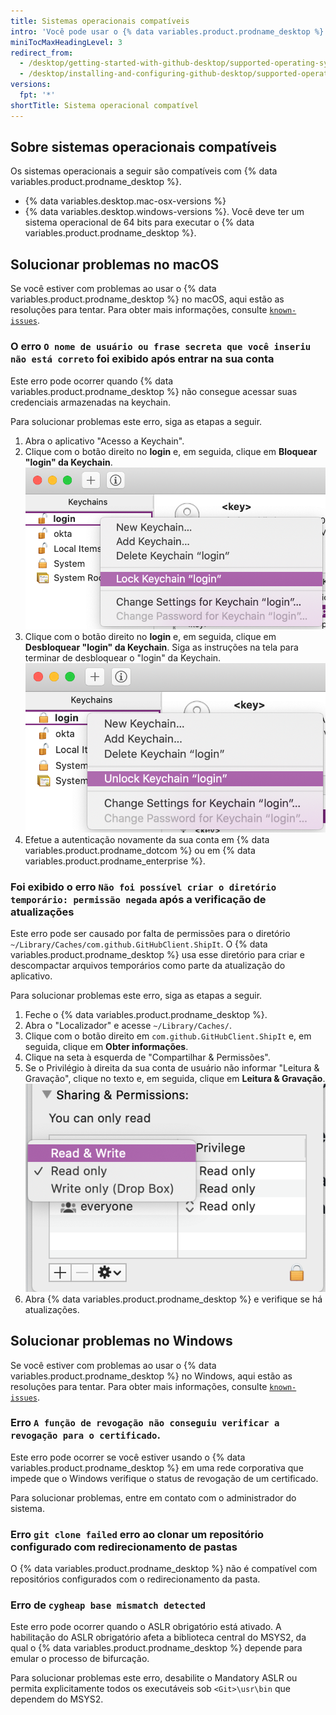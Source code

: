 ```yaml
---
title: Sistemas operacionais compatíveis
intro: 'Você pode usar o {% data variables.product.prodname_desktop %} em qualquer sistema operacional compatível.'
miniTocMaxHeadingLevel: 3
redirect_from:
  - /desktop/getting-started-with-github-desktop/supported-operating-systems
  - /desktop/installing-and-configuring-github-desktop/supported-operating-systems
versions:
  fpt: '*'
shortTitle: Sistema operacional compatível
---
```


## Sobre sistemas operacionais compatíveis

Os sistemas operacionais a seguir são compatíveis com {% data variables.product.prodname_desktop %}.
- {% data variables.desktop.mac-osx-versions %}
- {% data variables.desktop.windows-versions %}. Você deve ter um sistema operacional de 64 bits para executar o {% data variables.product.prodname_desktop %}.

## Solucionar problemas no macOS
Se você estiver com problemas ao usar o {% data variables.product.prodname_desktop %} no macOS, aqui estão as resoluções para tentar. Para obter mais informações, consulte [`known-issues`](https://github.com/desktop/desktop/blob/development/docs/known-issues.md).

### O erro `O nome de usuário ou frase secreta que você inseriu não está correto` foi exibido após entrar na sua conta

Este erro pode ocorrer quando {% data variables.product.prodname_desktop %} não consegue acessar suas credenciais armazenadas na keychain.

Para solucionar problemas este erro, siga as etapas a seguir.

1. Abra o aplicativo "Acesso a Keychain".
2. Clique com o botão direito no **login** e, em seguida, clique em **Bloquear "login" da Keychain**. ![A opção "Bloquear Keychain "login"](/assets/images/help/desktop/mac-lock-keychain.png)
3. Clique com o botão direito no **login** e, em seguida, clique em **Desbloquear "login" da Keychain**. Siga as instruções na tela para terminar de desbloquear o "login" da Keychain. ![A opção "Desbloquear loing da "Keychain"](/assets/images/help/desktop/mac-unlock-keychain.png)
4. Efetue a autenticação novamente da sua conta em {% data variables.product.prodname_dotcom %} ou em {% data variables.product.prodname_enterprise %}.

### Foi exibido o erro `Não foi possível criar o diretório temporário: permissão negada` após a verificação de atualizações

Este erro pode ser causado por falta de permissões para o diretório `~/Library/Caches/com.github.GitHubClient.ShipIt`. O {% data variables.product.prodname_desktop %} usa esse diretório para criar e descompactar arquivos temporários como parte da atualização do aplicativo.

Para solucionar problemas este erro, siga as etapas a seguir.

1. Feche o {% data variables.product.prodname_desktop %}.
2. Abra o "Localizador" e acesse `~/Library/Caches/`.
3. Clique com o botão direito em `com.github.GitHubClient.ShipIt` e, em seguida, clique em **Obter informações**.
4. Clique na seta à esquerda de "Compartilhar & Permissões".
5. Se o Privilégio à direita da sua conta de usuário não informar "Leitura & Gravação", clique no texto e, em seguida, clique em **Leitura & Gravação**. ![Opções de "Compartilhar & Permissões"](/assets/images/help/desktop/mac-adjust-permissions.png)
6. Abra {% data variables.product.prodname_desktop %} e verifique se há atualizações.

## Solucionar problemas no Windows
Se você estiver com problemas ao usar o {% data variables.product.prodname_desktop %} no Windows, aqui estão as resoluções para tentar. Para obter mais informações, consulte [`known-issues`](https://github.com/desktop/desktop/blob/development/docs/known-issues.md).

### Erro `A função de revogação não conseguiu verificar a revogação para o certificado`.

Este erro pode ocorrer se você estiver usando o {% data variables.product.prodname_desktop %} em uma rede corporativa que impede que o Windows verifique o status de revogação de um certificado.

Para solucionar problemas, entre em contato com o administrador do sistema.

### Erro `git clone failed` erro ao clonar um repositório configurado com redirecionamento de pastas

O {% data variables.product.prodname_desktop %} não é compatível com repositórios configurados com o redirecionamento da pasta.

### Erro de `cygheap base mismatch detected`

Este erro pode ocorrer quando o ASLR obrigatório está ativado. A habilitação do ASLR obrigatório afeta a biblioteca central do MSYS2, da qual o {% data variables.product.prodname_desktop %} depende para emular o processo de bifurcação.

Para solucionar problemas este erro, desabilite o Mandatory ASLR ou permita explicitamente todos os executáveis sob `<Git>\usr\bin` que dependem do MSYS2.
